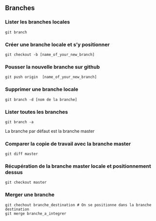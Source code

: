 ## Branches

### Lister les branches locales
```
git branch
```
### Créer une branche locale et s’y positionner
```
git checkout -b [name_of_your_new_branch]
```
### Pousser la nouvelle branche sur github
```
git push origin  [name_of_your_new_branch]
```
### Supprimer une branche locale
```
git branch -d [nom de la branche]
```
### Lister toutes les branches
```
git branch -a
```
La branche par défaut est la branche master
### Comparer la copie de travail avec la branche master
```
git diff master
```
### Récupération de la branche master locale et positionnement dessus
```
git checkout master
```
### Merger une branche
```
git chechout branche_destination # On se positionne dans la branche destination
git merge branche_a_integrer
```
